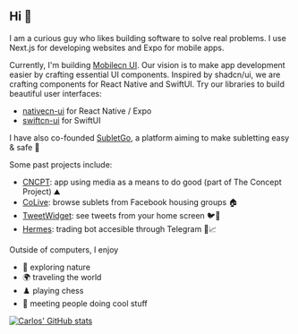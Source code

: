 ## Hi 👋

I am a curious guy who likes building software to solve real problems. I use Next.js for developing websites and Expo for mobile apps.

Currently, I'm building [Mobilecn UI](https://mobilecn.lol). Our vision is to make app development easier by crafting essential UI components. Inspired by shadcn/ui, we are crafting components for React Native and SwiftUI. Try our libraries to build beautiful user interfaces:
- [nativecn-ui](https://github.com/Mobilecn-UI/nativecn-ui) for React Native / Expo
- [swiftcn-ui](https://github.com/Mobilecn-UI/swiftcn-ui) for SwiftUI

I have also co-founded [SubletGo](https://subletgo.com), a platform aiming to make subletting easy & safe 🚀

Some past projects include:
- [CNCPT](https://apps.apple.com/us/app/cncpt/id1662094973): app using media as a means to do good (part of The Concept Project) ⛰️
- [CoLive](https://www.getcolive.com): browse sublets from Facebook housing groups 🏠
- [TweetWidget](https://trytweetwidget.com): see tweets from your home screen 🐦📲
- [Hermes](https://github.com/carlos-garciamoran/hermes): trading bot accesible through Telegram 🔔📈

Outside of computers, I enjoy
- 🌲 exploring nature
- 🌍 traveling the world
- ♟️ playing chess
- 🤝 meeting people doing cool stuff

<a href="https://github.com/carlos-garciamoran">
  <img align="center" src="https://github-readme-stats.vercel.app/api?username=carlos-garciamoran&show_icons=true&line_height=30&count_private=true&theme=dark" alt="Carlos' GitHub stats" />
</a>

<!-- <img src="https://github-readme-stats.vercel.app/api/top-langs/?username=carlos-garciamoran&layout=compact&theme=algolia" /> -->

<!--
Here are some ideas to get you started:

- 🔭 I’m currently working on ...
- 🌱 I’m currently learning ...
- 👯 I’m looking to collaborate on ...
- 🤔 I’m looking for help with ...
- 💬 Ask me about ...
- 📫 How to reach me: ...
- 😄 Pronouns: ...
- ⚡ Fun fact: ...
-->

